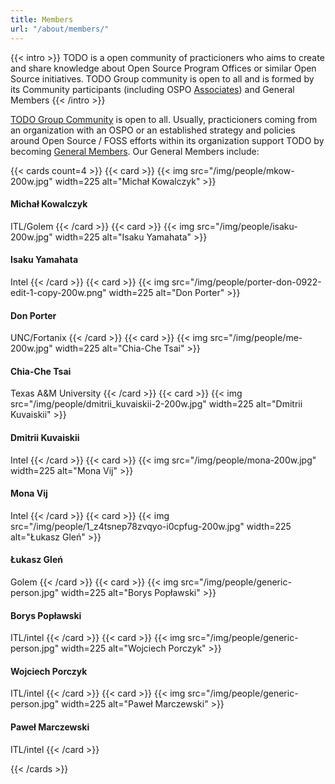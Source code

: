 ```yaml
---
title: Members
url: "/about/members/"
---
```


{{< intro >}}
TODO is a open community of practicioners who aims to create and share knowledge about Open Source Program Offices or similar Open Source initiatives. TODO Group community is open to all and is formed by its Community participants (including OSPO [Associates](/associates)) and General Members
{{< /intro >}}

[TODO Group Community](/community/) is open to all. Usually, practicioners coming from an organization with an OSPO or an established strategy and policies around Open Source / FOSS efforts within its organization support TODO by becoming [General Members](/join/). Our General Members include:


{{< cards count=4 >}}
{{< card >}}
{{< img src="/img/people/mkow-200w.jpg" width=225 alt="Michał Kowalczyk" >}}
#### Michał Kowalczyk
ITL/Golem
{{< /card >}}
{{< card >}}
{{< img src="/img/people/isaku-200w.jpg" width=225 alt="Isaku Yamahata" >}}
#### Isaku Yamahata
Intel
{{< /card >}}
{{< card >}}
{{< img src="/img/people/porter-don-0922-edit-1-copy-200w.png" width=225 alt="Don Porter" >}}
#### Don Porter
UNC/Fortanix
{{< /card >}}
{{< card >}}
{{< img src="/img/people/me-200w.jpg" width=225 alt="Chia-Che Tsai" >}}
#### Chia-Che Tsai
Texas A&M University
{{< /card >}}
{{< card >}}
{{< img src="/img/people/dmitrii_kuvaiskii-2-200w.jpg" width=225 alt="Dmitrii Kuvaiskii" >}}
#### Dmitrii Kuvaiskii
Intel
{{< /card >}}
{{< card >}}
{{< img src="/img/people/mona-200w.jpg" width=225 alt="Mona Vij" >}}
#### Mona Vij
Intel
{{< /card >}}
{{< card >}}
{{< img src="/img/people/1_z4tsnep78zvqyo-i0cpfug-200w.jpg" width=225 alt="Łukasz Gleń" >}}
#### Łukasz Gleń
Golem
{{< /card >}}
{{< card >}}
{{< img src="/img/people/generic-person.jpg" width=225 alt="Borys Popławski" >}}
#### Borys Popławski
ITL/intel
{{< /card >}}
{{< card >}}
{{< img src="/img/people/generic-person.jpg" width=225 alt="Wojciech Porczyk" >}}
#### Wojciech Porczyk
ITL/intel
{{< /card >}}
{{< card >}}
{{< img src="/img/people/generic-person.jpg" width=225 alt="Paweł Marczewski" >}}
#### Paweł Marczewski
ITL/intel
{{< /card >}}

{{< /cards >}}